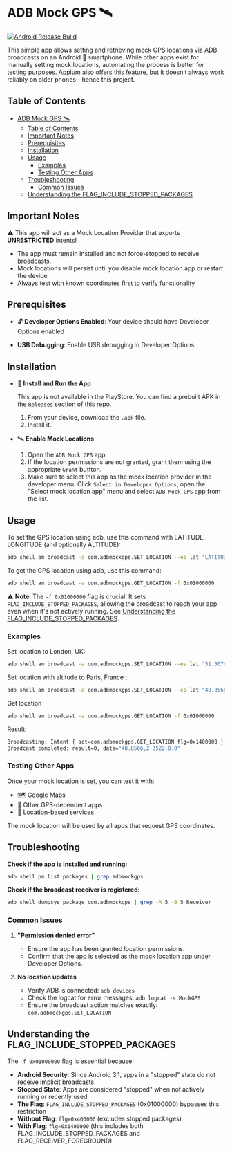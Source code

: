 # ADB Mock GPS 🛰️

[![Android Release Build](https://github.com/lesurJ/ADB-Mock-GPS/actions/workflows/release.yml/badge.svg)](https://github.com/lesurJ/ADB-Mock-GPS/actions/workflows/release.yml)

This simple app allows setting and retrieving mock GPS locations via ADB broadcasts on an Android 📱 smartphone. While other apps exist for manually setting mock locations, automating the process is better for testing purposes. Appium also offers this feature, but it doesn’t always work reliably on older phones—hence this project.

## Table of Contents

- [ADB Mock GPS 🛰️](#adb-mock-gps-️)
  - [Table of Contents](#table-of-contents)
  - [Important Notes](#important-notes)
  - [Prerequisites](#prerequisites)
  - [Installation](#installation)
  - [Usage](#usage)
    - [Examples](#examples)
    - [Testing Other Apps](#testing-other-apps)
  - [Troubleshooting](#troubleshooting)
    - [Common Issues](#common-issues)
  - [Understanding the FLAG_INCLUDE_STOPPED_PACKAGES](#understanding-the-flag_include_stopped_packages)

## Important Notes

⚠️ This app will act as a Mock Location Provider that exports **UNRESTRICTED** intents!

- The app must remain installed and not force-stopped to receive broadcasts.
- Mock locations will persist until you disable mock location app or restart the device
- Always test with known coordinates first to verify functionality

## Prerequisites

- 🔓 **Developer Options Enabled**: Your device should have Developer Options enabled

- **USB Debugging**: Enable USB debugging in Developer Options

## Installation

- 📲 **Install and Run the App**

  This app is not available in the PlayStore. You can find a prebuilt APK in the `Releases` section of this repo.

  1. From your device, download the `.apk` file.
  2. Install it.

- 🛰️ **Enable Mock Locations**

  1. Open the `ADB Mock GPS` app.
  2. If the location permissions are not granted, grant them using the appropriate `Grant` buttton.
  3. Make sure to select this app as the mock location provider in the developer menu. Click `Select in Developer Options`, open the "Select mock location app" menu and select `ADB Mock GPS` app from the list.

## Usage

To set the GPS location using adb, use this command with LATITUDE, LONGITUDE (and optionally ALTITUDE):

```bash
adb shell am broadcast -a com.adbmockgps.SET_LOCATION --es lat "LATITUDE" --es lon "LONGITUDE" [--es alt "ALTITUDE"] -f 0x01000000
```

To get the GPS location using adb, use this command:

```bash
adb shell am broadcast -a com.adbmockgps.GET_LOCATION -f 0x01000000
```

⚠️ **Note**: The `-f 0x01000000` flag is crucial! It sets `FLAG_INCLUDE_STOPPED_PACKAGES`, allowing the broadcast to reach your app even when it's not actively running. See [Understanding the FLAG_INCLUDE_STOPPED_PACKAGES](#understanding-the-flag_include_stopped_packages).

### Examples

Set location to London, UK:

```bash
adb shell am broadcast -a com.adbmockgps.SET_LOCATION --es lat "51.5074" --es lon "-0.1278" -f 0x01000000
```

Set location with altitude to Paris, France :

```bash
adb shell am broadcast -a com.adbmockgps.SET_LOCATION --es lat "48.8566" --es lon "2.3522" --es alt "35" -f 0x01000000
```

Get location

```bash
adb shell am broadcast -a com.adbmockgps.GET_LOCATION -f 0x01000000
```

Result:

```bash
Broadcasting: Intent { act=com.adbmockgps.GET_LOCATION flg=0x1400000 }
Broadcast completed: result=0, data="48.8566,2.3522,0.0"
```

### Testing Other Apps

Once your mock location is set, you can test it with:

- 🗺️ Google Maps
- 🚗 Other GPS-dependent apps
- 📍 Location-based services

The mock location will be used by all apps that request GPS coordinates.

## Troubleshooting

**Check if the app is installed and running:**

```bash
adb shell pm list packages | grep adbmockgps
```

**Check if the broadcast receiver is registered:**

```bash
adb shell dumpsys package com.adbmockgps | grep -A 5 -B 5 Receiver
```

### Common Issues

1. **"Permission denied error"**

   - Ensure the app has been granted location permissions.
   - Confirm that the app is selected as the mock location app under Developer Options.

2. **No location updates**

   - Verify ADB is connected: `adb devices`
   - Check the logcat for error messages: `adb logcat -s MockGPS`
   - Ensure the broadcast action matches exactly: `com.adbmockgps.SET_LOCATION`

## Understanding the FLAG_INCLUDE_STOPPED_PACKAGES

The `-f 0x01000000` flag is essential because:

- **Android Security**: Since Android 3.1, apps in a "stopped" state do not receive implicit broadcasts.
- **Stopped State**: Apps are considered "stopped" when not actively running or recently used
- **The Flag**: `FLAG_INCLUDE_STOPPED_PACKAGES` (0x01000000) bypasses this restriction
- **Without Flag**: `flg=0x400000` (excludes stopped packages)
- **With Flag**: `flg=0x1400000` (this includes both FLAG_INCLUDE_STOPPED_PACKAGES and FLAG_RECEIVER_FOREGROUND)
